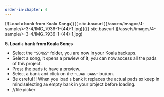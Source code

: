 ```yaml
---
order-in-chapter: 4
---
```


[![Load a bank from Koala Songs]({{ site.baseurl }}/assets/images/4-sample/4-3-4/IMG_7936-1-(44)-1.jpg)]({{
site.baseurl }}/assets/images/4-sample/4-3-4/IMG_7936-1-(44)-1.jpg)

**5. Load a bank from Koala Songs**

- Select the `"SONGS"` folder, you are now in your Koala backups.
- Select a song, it opens a preview of it, you can now access all the pads of this project.
- Press the pads to have a preview.
- Select a bank and click on the `"LOAD BANK"` button.
- Be careful !! When you load a bank it replaces the actual pads so keep in mind selecting an empty bank in your project
  before loading.
- //file picker

